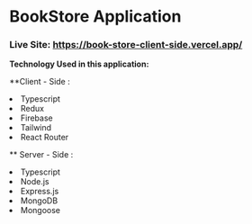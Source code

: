 <h1>BookStore Application</h1>
<h3>Live Site: <a href="https://book-store-client-side.vercel.app/">https://book-store-client-side.vercel.app/</a></h1>
<b>Technology Used in this application:</b>

**Client - Side :
<li>Typescript</li>
<li>Redux</li>
<li>Firebase</li>
<li>Tailwind</li>
<li>React Router</li>

** Server - Side :
<li>Typescript</li>
<li>Node.js</li>
<li>Express.js</li>
<li>MongoDB</li>
<li>Mongoose</li>
